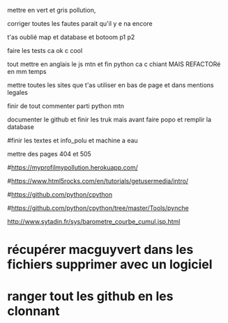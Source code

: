 mettre en vert et gris pollution,

corriger toutes les fautes parait qu'il y e na encore

t'as oublié map et database et botoom p1 p2

faire les tests ca ok c cool

tout mettre en anglais le js mtn et fin python ca c chiant MAIS REFACTORé en mm temps

mettre toutes les sites que t'as utiliser en bas de page et dans mentions legales

finir de tout commenter parti python mtn

documenter le github et finir les truk mais avant faire popo et remplir la database

#finir les textes et info_polu et machine a eau

mettre des pages 404 et 505





#https://myprofilmypollution.herokuapp.com/

#https://www.html5rocks.com/en/tutorials/getusermedia/intro/

#https://github.com/python/cpython

#https://github.com/python/cpython/tree/master/Tools/pynche

 http://www.sytadin.fr/sys/barometre_courbe_cumul.jsp.html


# récupérer macguyvert dans les fichiers supprimer avec un logiciel 

# ranger tout les github en les clonnant

